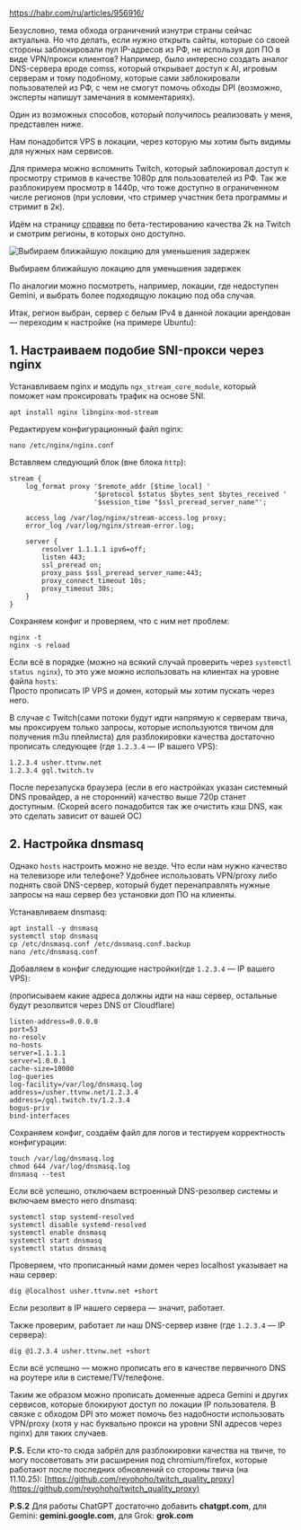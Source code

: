 https://habr.com/ru/articles/956916/

Безусловно, тема обхода ограничений изнутри страны сейчас актуальна. Но что делать, если нужно открыть сайты, которые со своей стороны заблокировали пул IP-адресов из РФ, не используя доп ПО в виде VPN/прокси клиентов? Например, было интересно создать аналог DNS-сервера вроде comss, который открывает доступ к AI, игровым серверам и тому подобному, которые сами заблокировали пользователей из РФ, с чем не смогут помочь обходы DPI (возможно, эксперты напишут замечания в комментариях).

Один из возможных способов, который получилось реализовать у меня, представлен ниже.

Нам понадобится VPS в локации, через которую мы хотим быть видимы для нужных нам сервисов.

Для примера можно вспомнить Twitch, который заблокировал доступ к просмотру стримов в качестве 1080p для пользователей из РФ. Так же разблокируем просмотр в 1440p, что тоже доступно в ограниченном числе регионов (при условии, что стример участник бета программы и стримит в 2к).

Идём на страницу [справки](https://help.twitch.tv/s/article/stream-quality?language=en_US) по бета-тестированию качества 2k на Twitch и смотрим регионы, в которых оно доступно.

![Выбираем ближайшую локацию для уменьшения задержек](https://habrastorage.org/r/w1560/getpro/habr/upload_files/641/69e/da2/64169eda2a02c6567e3c0d064cd37e76.png "Выбираем ближайшую локацию для уменьшения задержек")

Выбираем ближайшую локацию для уменьшения задержек

По аналогии можно посмотреть, например, локации, где недоступен Gemini, и выбрать более подходящую локацию под оба случая.

Итак, регион выбран, сервер с белым IPv4 в данной локации арендован — переходим к настройке (на примере Ubuntu):

## 1. Настраиваем подобие SNI-прокси через nginx

Устанавливаем nginx и модуль `ngx_stream_core_module`, который поможет нам проксировать трафик на основе SNI.

`apt install nginx libnginx-mod-stream`

Редактируем конфигурационный файл nginx:

`nano /etc/nginx/nginx.conf`

Вставляем следующий блок (вне блока `http`):

```
stream { 
    log_format proxy '$remote_addr [$time_local] ' 
                     '$protocol $status $bytes_sent $bytes_received ' 
                     '$session_time "$ssl_preread_server_name"'; 
 
    access_log /var/log/nginx/stream-access.log proxy; 
    error_log /var/log/nginx/stream-error.log; 
 
    server { 
        resolver 1.1.1.1 ipv6=off; 
        listen 443; 
        ssl_preread on; 
        proxy_pass $ssl_preread_server_name:443; 
        proxy_connect_timeout 10s; 
        proxy_timeout 30s; 
    } 
}
```

Сохраняем конфиг и проверяем, что с ним нет проблем:

```
nginx -t
nginx -s reload
```

Если всё в порядке (можно на всякий случай проверить через `systemctl status nginx`), то это уже можно использовать на клиентах на уровне файла `hosts`:  
Просто прописать IP VPS и домен, который мы хотим пускать через него.

В случае с Twitch(сами потоки будут идти напрямую к серверам твича, мы проксируем только запросы, которые используются твичом для получения m3u плейлиста) для разблокировки качества достаточно прописать следующее (где `1.2.3.4` — IP вашего VPS):

```
1.2.3.4 usher.ttvnw.net 
1.2.3.4 gql.twitch.tv
```

После перезапуска браузера (если в его настройках указан системный DNS провайдер, а не сторонний) качество выше 720p станет доступным. (Скорей всего понадобится так же очистить кэш DNS, как это сделать зависит от вашей ОС)

## 2. Настройка dnsmasq

Однако `hosts` настроить можно не везде. Что если нам нужно качество на телевизоре или телефоне? Удобнее использовать VPN/proxy либо поднять свой DNS-сервер, который будет перенаправлять нужные запросы на наш сервер без установки доп ПО на клиенты.

Устанавливаем dnsmasq:

```
apt install -y dnsmasq 
systemctl stop dnsmasq  
cp /etc/dnsmasq.conf /etc/dnsmasq.conf.backup 
nano /etc/dnsmasq.conf
```

Добавляем в конфиг следующие настройки(где `1.2.3.4` — IP вашего VPS):

(прописываем какие адреса должны идти на наш сервер, остальные будут резолвится через DNS от Cloudflare)

```
listen-address=0.0.0.0 
port=53 
no-resolv 
no-hosts 
server=1.1.1.1 
server=1.0.0.1 
cache-size=10000 
log-queries 
log-facility=/var/log/dnsmasq.log
address=/usher.ttvnw.net/1.2.3.4
address=/gql.twitch.tv/1.2.3.4
bogus-priv
bind-interfaces
```

Сохраняем конфиг, создаём файл для логов и тестируем корректность конфигурации:

```
touch /var/log/dnsmasq.log 
chmod 644 /var/log/dnsmasq.log 
dnsmasq --test 
```

Если всё успешно, отключаем встроенный DNS-резолвер системы и включаем вместо него dnsmasq:

```
systemctl stop systemd-resolved 
systemctl disable systemd-resolved 
systemctl enable dnsmasq 
systemctl start dnsmasq 
systemctl status dnsmasq 
```

Проверяем, что прописанный нами домен через localhost указывает на наш сервер:

`dig @localhost usher.ttvnw.net +short`

Если резолвит в IP нашего сервера — значит, работает.

Также проверим, работает ли наш DNS-сервер извне (где `1.2.3.4` — IP сервера):

`dig @1.2.3.4 usher.ttvnw.net +short`

Если всё успешно — можно прописать его в качестве первичного DNS на роутере или в системе/TV/телефоне.

Таким же образом можно прописать доменные адреса Gemini и других сервисов, которые блокируют доступ по локации IP пользователя. В связке с обходом DPI это может помочь без надобности использовать VPN/proxy (хотя у нас буквально прокси на уровни SNI адресов через nginx) для таких случаев.

**P.S.** Если кто-то сюда забрёл для разблокировки качества на твиче, то могу посоветовать эти расширения под chromium/firefox, которые работают после последних обновлений со стороны твича (на 11.10.25): [https://github.com/reyohoho/twitch_quality_proxy](https://github.com/reyohoho/twitch_quality_proxy)

**P.S.2** Для работы ChatGPT достаточно добавить **chatgpt.com**, для Gemini: **gemini.google.com**, для Grok: **grok.com**